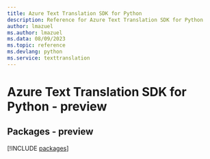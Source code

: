 ```yaml
---
title: Azure Text Translation SDK for Python
description: Reference for Azure Text Translation SDK for Python
author: lmazuel
ms.author: lmazuel
ms.data: 08/09/2023
ms.topic: reference
ms.devlang: python
ms.service: texttranslation
---
```

# Azure Text Translation SDK for Python - preview
## Packages - preview
[!INCLUDE [packages](text-translation-index.md)]